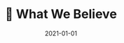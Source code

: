 ---
title: 🙏 What We Believe
description: NOGAC Official Faith Statements
cover: faith.jpg
date: 2021-01-01
---